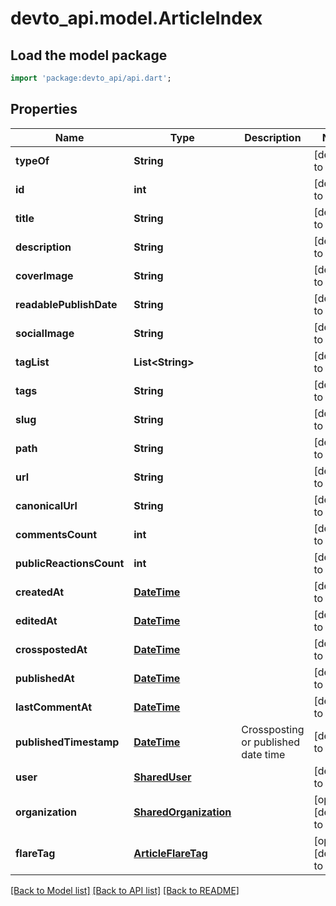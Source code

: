 # devto_api.model.ArticleIndex

## Load the model package
```dart
import 'package:devto_api/api.dart';
```

## Properties
Name | Type | Description | Notes
------------ | ------------- | ------------- | -------------
**typeOf** | **String** |  | [default to null]
**id** | **int** |  | [default to null]
**title** | **String** |  | [default to null]
**description** | **String** |  | [default to null]
**coverImage** | **String** |  | [default to null]
**readablePublishDate** | **String** |  | [default to null]
**socialImage** | **String** |  | [default to null]
**tagList** | **List&lt;String&gt;** |  | [default to []]
**tags** | **String** |  | [default to null]
**slug** | **String** |  | [default to null]
**path** | **String** |  | [default to null]
**url** | **String** |  | [default to null]
**canonicalUrl** | **String** |  | [default to null]
**commentsCount** | **int** |  | [default to null]
**publicReactionsCount** | **int** |  | [default to null]
**createdAt** | [**DateTime**](DateTime.md) |  | [default to null]
**editedAt** | [**DateTime**](DateTime.md) |  | [default to null]
**crosspostedAt** | [**DateTime**](DateTime.md) |  | [default to null]
**publishedAt** | [**DateTime**](DateTime.md) |  | [default to null]
**lastCommentAt** | [**DateTime**](DateTime.md) |  | [default to null]
**publishedTimestamp** | [**DateTime**](DateTime.md) | Crossposting or published date time | [default to null]
**user** | [**SharedUser**](SharedUser.md) |  | [default to null]
**organization** | [**SharedOrganization**](SharedOrganization.md) |  | [optional] [default to null]
**flareTag** | [**ArticleFlareTag**](ArticleFlareTag.md) |  | [optional] [default to null]

[[Back to Model list]](../README.md#documentation-for-models) [[Back to API list]](../README.md#documentation-for-api-endpoints) [[Back to README]](../README.md)


